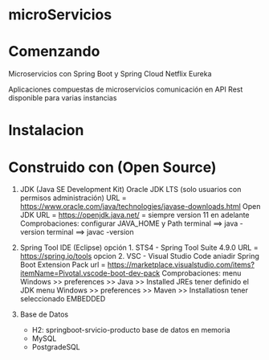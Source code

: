 # microServicios

# Comenzando
Microservicios con Spring Boot y Spring Cloud Netflix Eureka

Aplicaciones compuestas de microservicios
comunicación en API Rest
disponible para varias instancias

# Instalacion
# Construido con (Open Source)
1. JDK (Java SE Development Kit)
Oracle JDK LTS (solo usuarios con permisos administración)
URL = https://www.oracle.com/java/technologies/javase-downloads.html
Open JDK
URL = https://openjdk.java.net/
= siempre version 11 en adelante 
Comprobaciones:
configurar JAVA_HOME y Path
terminal ==> java -version
terminal ==> javac -version

2. Spring Tool IDE (Eclipse) 
opción 1. STS4 - Spring Tool Suite 4.9.0 
URL = https://spring.io/tools
opcion 2. VSC - Visual Studio Code
aniadir Spring Boot Extension Pack
url = https://marketplace.visualstudio.com/items?itemName=Pivotal.vscode-boot-dev-pack
Comprobaciones:
menu Windows >> preferences >> Java >> Installed JREs
tener definido el JDK
menu Windows >> preferences >> Maven >> Installatiosn
tener seleccionado EMBEDDED

3. Base de Datos
    - H2: springboot-srvicio-producto
        base de datos en memoria
    - MySQL
    - PostgradeSQL



